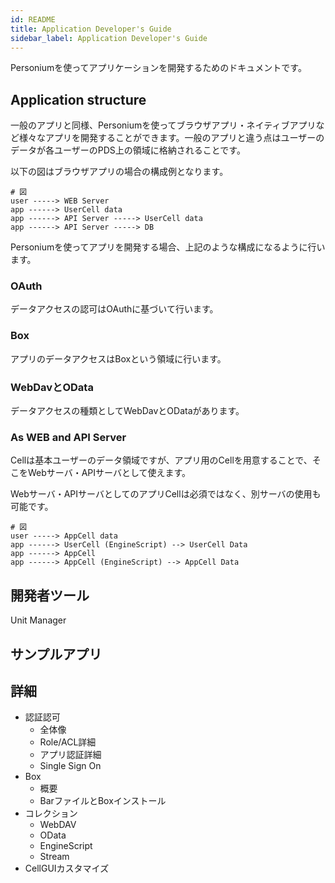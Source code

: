 ```yaml
---
id: README
title: Application Developer's Guide
sidebar_label: Application Developer's Guide
---
```


Personiumを使ってアプリケーションを開発するためのドキュメントです。

## Application structure

一般のアプリと同様、Personiumを使ってブラウザアプリ・ネイティブアプリなど様々なアプリを開発することができます。一般のアプリと違う点はユーザーのデータが各ユーザーのPDS上の領域に格納されることです。

以下の図はブラウザアプリの場合の構成例となります。

```
# 図
user -----> WEB Server
app ------> UserCell data
app ------> API Server -----> UserCell data
app ------> API Server -----> DB
```

Personiumを使ってアプリを開発する場合、上記のような構成になるように行います。

### OAuth

データアクセスの認可はOAuthに基づいて行います。

### Box

アプリのデータアクセスはBoxという領域に行います。

### WebDavとOData

データアクセスの種類としてWebDavとODataがあります。

### As WEB and API Server

Cellは基本ユーザーのデータ領域ですが、アプリ用のCellを用意することで、そこをWebサーバ・APIサーバとして使えます。

Webサーバ・APIサーバとしてのアプリCellは必須ではなく、別サーバの使用も可能です。

```
# 図
user -----> AppCell data
app ------> UserCell (EngineScript) --> UserCell Data
app ------> AppCell
app ------> AppCell (EngineScript) --> AppCell Data
```

## 開発者ツール

Unit Manager

## サンプルアプリ



## 詳細

- 認証認可
  - 全体像
  - Role/ACL詳細
  - アプリ認証詳細
  - Single Sign On
- Box
  - 概要
  - BarファイルとBoxインストール
- コレクション
  - WebDAV
  - OData
  - EngineScript
  - Stream
- CellGUIカスタマイズ
